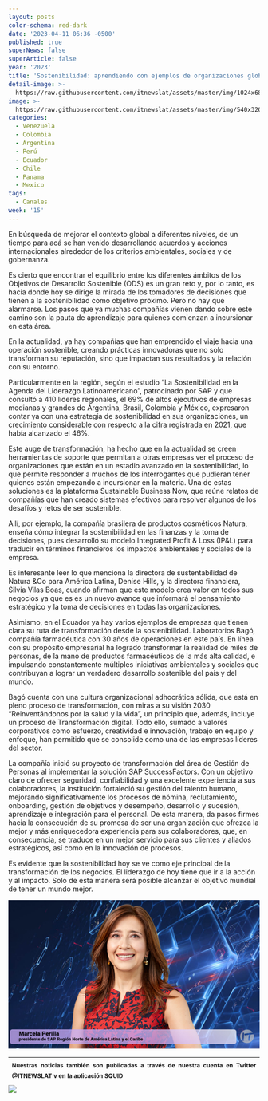 ```yaml
---
layout: posts
color-schema: red-dark
date: '2023-04-11 06:36 -0500'
published: true
superNews: false
superArticle: false
year: '2023'
title: 'Sostenibilidad: aprendiendo con ejemplos de organizaciones globales'
detail-image: >-
  https://raw.githubusercontent.com/itnewslat/assets/master/img/1024x680/Marcela-Perilla-g.jpg
image: >-
  https://raw.githubusercontent.com/itnewslat/assets/master/img/540x320/Marcela-Perilla-p.jpg
categories:
  - Venezuela
  - Colombia
  - Argentina
  - Perú
  - Ecuador
  - Chile
  - Panama
  - Mexico
tags:
  - Canales
week: '15'
---
```

En búsqueda de mejorar el contexto global a diferentes niveles, de un tiempo para acá se han venido desarrollando acuerdos y acciones internacionales alrededor de los criterios ambientales, sociales y de gobernanza.

Es cierto que encontrar el equilibrio entre los diferentes ámbitos de los Objetivos de Desarrollo Sostenible (ODS) es un gran reto y, por lo tanto, es hacia donde hoy se dirige la mirada de los tomadores de decisiones que tienen a la sostenibilidad como objetivo próximo. Pero no hay que alarmarse. Los pasos que ya muchas compañías vienen dando sobre este camino son la pauta de aprendizaje para quienes comienzan a incursionar en esta área.

En la actualidad, ya hay compañías que han emprendido el viaje hacia una operación sostenible, creando prácticas innovadoras que no solo transforman su reputación, sino que impactan sus resultados y la relación con su entorno. 

Particularmente en la región, según el estudio “La Sostenibilidad en la Agenda del Liderazgo Latinoamericano”, patrocinado por SAP y que consultó a 410 líderes regionales, el 69% de altos ejecutivos de empresas medianas y grandes de Argentina, Brasil, Colombia y México, expresaron contar ya con una estrategia de sostenibilidad en sus organizaciones, un crecimiento considerable con respecto a la cifra registrada en 2021, que había alcanzado el 46%. 

Este auge de transformación, ha hecho que en la actualidad se creen herramientas de soporte que permitan a otras empresas ver el proceso de organizaciones que están en un estadio avanzado en la sostenibilidad, lo que permite responder a muchos de los interrogantes que pudieran tener quienes están empezando a incursionar en la materia. Una de estas soluciones es la plataforma Sustainable Business Now, que reúne relatos de compañías que han creado sistemas efectivos para resolver algunos de los desafíos y retos de ser sostenible. 

 Allí, por ejemplo, la compañía brasilera de productos cosméticos Natura, enseña cómo integrar la sostenibilidad en las finanzas y la toma de decisiones, pues desarrolló su modelo Integrated Profit & Loss (IP&L) para traducir en términos financieros los impactos ambientales y sociales de la empresa. 

Es interesante leer lo que menciona la directora de sustentabilidad de Natura &Co para América Latina, Denise Hills, y la directora financiera, Silvia Vilas Boas, cuando afirman que este modelo crea valor en todos sus negocios ya que es es un nuevo avance que informará el pensamiento estratégico y la toma de decisiones en todas las organizaciones.  

Asimismo, en el Ecuador ya hay varios ejemplos de empresas que tienen clara su ruta de transformación desde la sostenibilidad. Laboratorios Bagó, compañía farmacéutica con 30 años de operaciones en este país. En línea con su propósito empresarial ha logrado transformar la realidad de miles de personas, de la mano de productos farmacéuticos de la más alta calidad, e impulsando constantemente múltiples iniciativas ambientales y sociales que contribuyan a lograr un verdadero desarrollo sostenible del país y del mundo. 

Bagó cuenta con una cultura organizacional adhocrática sólida, que está en pleno proceso de transformación, con miras a su visión 2030 “Reinventándonos por la salud y la vida”, un principio que, además, incluye un proceso de Transformación digital. Todo ello, sumado a valores corporativos como esfuerzo, creatividad e innovación, trabajo en equipo y enfoque, han permitido que se consolide como una de las empresas líderes del sector. 

La compañía inició su proyecto de transformación del área de Gestión de Personas al implementar la solución SAP SuccessFactors. Con un objetivo claro de ofrecer seguridad, confiabilidad y una excelente experiencia a sus colaboradores, la institución fortaleció su gestión del talento humano, mejorando significativamente los procesos de nómina, reclutamiento, onboarding, gestión de objetivos y desempeño, desarrollo y sucesión, aprendizaje e integración para el personal. De esta manera, da pasos firmes hacia la consecución de su promesa de ser una organización que ofrezca la mejor y más enriquecedora experiencia para sus colaboradores, que, en consecuencia, se traduce en un mejor servicio para sus clientes y aliados estratégicos, así como en la innovación de procesos.

Es evidente que la sostenibilidad hoy se ve como eje principal de la transformación de los negocios. El liderazgo de hoy tiene que ir a la acción y al impacto. Solo de esta manera será posible alcanzar el objetivo mundial de tener un mundo mejor.  

![](https://raw.githubusercontent.com/itnewslat/assets/master/img/540x320/Marcela-Perilla-p.jpg)

<table style="height: 42px;" width="569">
<tbody>
<tr>
<td style="text-align: justify;"><sub><strong>Nuestras noticias también son publicadas a través de nuestra cuenta en Twitter <a href="https://twitter.com/itnewslat?lang=es">@ITNEWSLAT</a> y en la aplicación <a href="https://squidapp.co/en/">SQUID</a></strong></sub></td>
</tr>
</tbody>
</table>
<img src="https://tracker.metricool.com/c3po.jpg?hash=56f88a41e39ab42c063cc51676587a04"/>